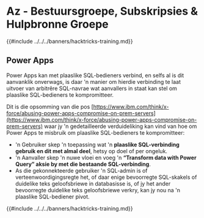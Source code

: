 # Az - Bestuursgroepe, Subskripsies & Hulpbronne Groepe

{{#include ../../../banners/hacktricks-training.md}}

## Power Apps

Power Apps kan met plaaslike SQL-bedieners verbind, en selfs al is dit aanvanklik onverwags, is daar 'n manier om hierdie verbinding te laat uitvoer van arbitrêre SQL-navrae wat aanvallers in staat kan stel om plaaslike SQL-bedieners te kompromitteer.

Dit is die opsomming van die pos [https://www.ibm.com/think/x-force/abusing-power-apps-compromise-on-prem-servers](https://www.ibm.com/think/x-force/abusing-power-apps-compromise-on-prem-servers) waar jy 'n gedetailleerde verduideliking kan vind van hoe om Power Apps te misbruik om plaaslike SQL-bedieners te kompromitteer:

- 'n Gebruiker skep 'n toepassing wat 'n **plaaslike SQL-verbinding gebruik en dit met almal deel**, hetsy op doel of per ongeluk.
- 'n Aanvaller skep 'n nuwe vloei en voeg 'n **“Transform data with Power Query” aksie by met die bestaande SQL-verbinding**.
- As die gekonnekteerde gebruiker 'n SQL-admin is of verteenwoordigingsregte het, of daar enige bevoorregte SQL-skakels of duidelike teks geloofsbriewe in databasisse is, of jy het ander bevoorregte duidelike teks geloofsbriewe verkry, kan jy nou na 'n plaaslike SQL-bediener pivot.

{{#include ../../../banners/hacktricks-training.md}}
